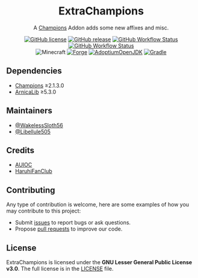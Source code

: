 <h1 align="center">ExtraChampions</h1>

<div align="center">

A [Champions](https://github.com/TheIllusiveC4/Champions) Addon adds some new affixes and misc.

[![GitHub license](https://img.shields.io/github/license/auioc/ExtraChampions?style=flat-square)](/LICENSE)
[![GitHub release](https://img.shields.io/github/v/release/auioc/ExtraChampions?style=flat-square)](https://github.com/auioc/ExtraChampions/releases/latest)
[![GitHub Workflow Status](https://img.shields.io/github/workflow/status/auioc/ExtraChampions/auto-release?label=release%20build&style=flat-square)](https://github.com/auioc/ExtraChampions/actions/workflows/auto-release.yml)
[![GitHub Workflow Status](https://img.shields.io/github/workflow/status/auioc/ExtraChampions/dev-build?label=dev%20build&style=flat-square)](https://github.com/auioc/ExtraChampions/actions/workflows/dev-build.yml)
<br/>
![Minecraft](https://img.shields.io/static/v1?label=Minecraft&message=1.18.2&color=00aa00&style=flat-square)
[![Forge](https://img.shields.io/static/v1?label=Forge&message=40.1.0&color=e04e14&logo=Conda-Forge&style=flat-square)](http://files.minecraftforge.net/net/minecraftforge/forge/index_1.18.2.html)
[![AdoptiumOpenJDK](https://img.shields.io/static/v1?label=AdoptiumOpenJDK&message=17.0.2%2B8&color=brightgreen&logo=java&style=flat-square)](https://adoptium.net/?variant=openjdk17&jvmVariant=hotspot)
[![Gradle](https://img.shields.io/static/v1?label=Gradle&message=7.3&color=brightgreen&logo=gradle&style=flat-square)](https://docs.gradle.org/7.3/release-notes.html)

</div>

## Dependencies

- [Champions](https://github.com/TheIllusiveC4/Champions) ≥2.1.3.0
- [ArnicaLib](https://github.com/auioc/arnicalib-mcmod) ≥5.3.0

## Maintainers

- [@WakelessSloth56](https://github.com/WakelessSloth56)
- [@Libellule505](https://github.com/Libellule505)

## Credits

- [AUIOC](https://www.auioc.com)
- [HaruhiFanClub](https://github.com/HaruhiFanClub)

## Contributing

Any type of contribution is welcome, here are some examples of how you may contribute to this project:

- Submit [issues](https://github.com/auioc/ExtraChampions/issues) to report bugs or ask questions.
- Propose [pull requests](https://github.com/auioc/ExtraChampions/pulls) to improve our code.

## License

ExtraChampions is licensed under the **GNU Lesser General Public License v3.0**.
The full license is in the [LICENSE](/LICENSE) file.
